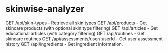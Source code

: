 # skinwise-analyzer
GET /api/skin-types - Retrieve all skin types
GET /api/products - Get skincare products (with optional skin type filtering)
GET /api/articles - Get educational articles (with category filtering)
GET /api/routines - Get skincare routines
GET /api/assessments/user/:userId - Get user assessment history
GET /api/ingredients - Get ingredient information.
